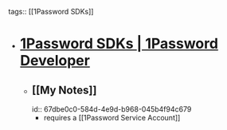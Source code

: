 tags:: [[1Password SDKs]]

- # [1Password SDKs | 1Password Developer](https://developer.1password.com/docs/sdks/)
	- ## [[My Notes]]
	  id:: 67dbe0c0-584d-4e9d-b968-045b4f94c679
		- requires a [[1Password Service Account]]